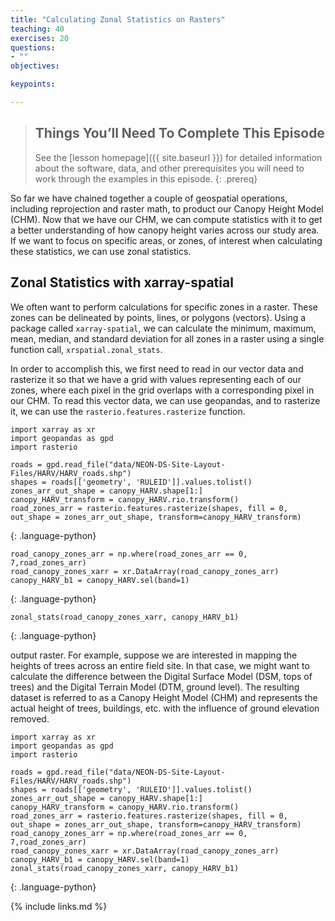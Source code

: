 ```yaml
---
title: "Calculating Zonal Statistics on Rasters"
teaching: 40
exercises: 20
questions:
- ""
objectives:

keypoints:

---
```

> ## Things You’ll Need To Complete This Episode
> See the [lesson homepage]({{ site.baseurl }}) for detailed information about the software,
> data, and other prerequisites you will need to work through the examples in this episode.
{: .prereq}

So far we have chained together a couple of geospatial operations, including reprojection and raster math, to product our Canopy Height Model (CHM). Now that we have our CHM, we can compute statistics with it to get a better understanding of how canopy height varies across our study area. If we want to focus on specific areas, or zones, of interest when calculating these statistics, we can use zonal statistics.

## Zonal Statistics with xarray-spatial
We often want to perform calculations for specific zones in a raster. These zones can be delineated by points, lines, or polygons (vectors). Using a package called `xarray-spatial`, we can calculate the minimum, maximum, mean, median, and standard deviation for all zones in a raster using a single function call, `xrspatial.zonal_stats`.

In order to accomplish this, we first need to read in our vector data and rasterize it so that we have a grid with values representing each of our zones, where each pixel in the grid overlaps with a corresponding pixel in our CHM. To read this vector data, we can use geopandas, and to rasterize it, we can use the `rasterio.features.rasterize` function.

~~~
import xarray as xr
import geopandas as gpd
import rasterio

roads = gpd.read_file("data/NEON-DS-Site-Layout-Files/HARV/HARV_roads.shp")
shapes = roads[['geometry', 'RULEID']].values.tolist()
zones_arr_out_shape = canopy_HARV.shape[1:]
canopy_HARV_transform = canopy_HARV.rio.transform()
road_zones_arr = rasterio.features.rasterize(shapes, fill = 0, out_shape = zones_arr_out_shape, transform=canopy_HARV_transform)
~~~
{: .language-python}


~~~
road_canopy_zones_arr = np.where(road_zones_arr == 0, 7,road_zones_arr)
road_canopy_zones_xarr = xr.DataArray(road_canopy_zones_arr)
canopy_HARV_b1 = canopy_HARV.sel(band=1)
~~~
{: .language-python}


~~~
zonal_stats(road_canopy_zones_xarr, canopy_HARV_b1)
~~~
{: .language-python}

output raster. For example, suppose we are interested in mapping the heights of trees across an entire field site. In that case, we might want to calculate the difference between the Digital Surface Model (DSM, tops of trees) and the Digital Terrain Model (DTM, ground level). The resulting dataset is referred to
as a Canopy Height Model (CHM) and represents the actual height of trees,
buildings, etc. with the influence of ground elevation removed.
~~~
import xarray as xr
import geopandas as gpd
import rasterio

roads = gpd.read_file("data/NEON-DS-Site-Layout-Files/HARV/HARV_roads.shp")
shapes = roads[['geometry', 'RULEID']].values.tolist()
zones_arr_out_shape = canopy_HARV.shape[1:]
canopy_HARV_transform = canopy_HARV.rio.transform()
road_zones_arr = rasterio.features.rasterize(shapes, fill = 0, out_shape = zones_arr_out_shape, transform=canopy_HARV_transform)
road_canopy_zones_arr = np.where(road_zones_arr == 0, 7,road_zones_arr)
road_canopy_zones_xarr = xr.DataArray(road_canopy_zones_arr)
canopy_HARV_b1 = canopy_HARV.sel(band=1)
zonal_stats(road_canopy_zones_xarr, canopy_HARV_b1)
~~~
{: .language-python}

{% include links.md %}


